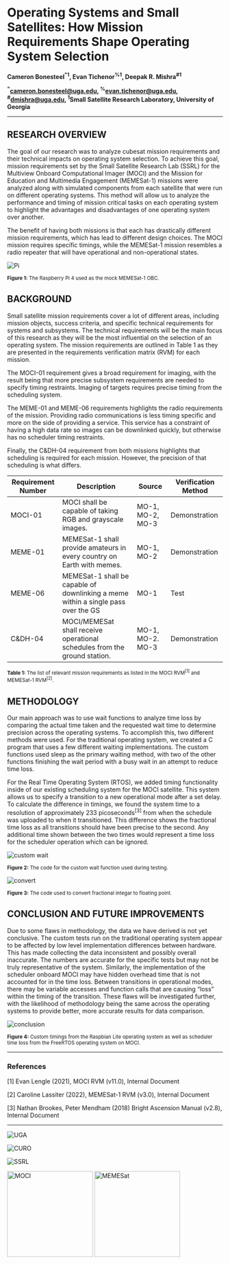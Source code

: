 # Operating Systems and Small Satellites: How Mission Requirements Shape Operating System Selection

**Cameron Bonesteel<sup>"1</sup>, Evan Tichenor<sup>%1</sup>, Deepak R. Mishra<sup>#1</sup>**

**<sup>"</sup>cameron.bonesteel@uga.edu, <sup>%</sup>evan.tichenor@uga.edu, <sup>#</sup>dmishra@uga.edu, <sup>1</sup>Small Satellite Research Laboratory, University of Georgia**

<hr>

## RESEARCH OVERVIEW
The goal of our research was to analyze cubesat mission requirements and their technical impacts on operating system selection. To achieve this goal, mission requirements set by the Small Satellite Research Lab (SSRL) for the Multiview Onboard Computational Imager (MOCI) and the Mission for Education and Multimedia Engagement (MEMESat-1) missions were analyzed along with simulated components from each satellite that were run on different operating systems. This method will allow us to analyze the performance and timing of mission critical tasks on each operating system to highlight the advantages and disadvantages of one operating system over another.

The benefit of having both missions is that each has drastically different mission requirements, which has lead to different design choices. The MOCI mission requires specific timings, while the MEMESat-1 mission resembles a radio repeater that will have operational and non-operational states.

![Pi](./.images/pi.jpeg)

<small>**Figure 1:** The Raspberry Pi 4 used as the mock MEMESat-1 OBC.</small>

## BACKGROUND
Small satellite mission requirements cover a lot of different areas, including mission objects, success criteria, and specific technical requirements for systems and subsystems. The technical requirements will be the main focus of this research as they will be the most influential on the selection of an operating system. The mission requirements are outlined in Table 1 as they are presented in the requirements verification matrix (RVM) for each mission.

The MOCI-01 requirement gives a broad requirement for imaging, with the result being that more precise subsystem requirements are needed to specify timing restraints. Imaging of targets requires precise timing from the scheduling system.

The MEME-01 and MEME-06  requirements highlights the radio requirements of the mission. Providing radio communications is less timing specific and more on the side of providing a service. This service has a constraint of having a high data rate so images can be downlinked quickly, but otherwise has no scheduler timing restraints.

Finally, the C&DH-04 requirement from both missions highlights that scheduling is required for each mission. However, the precision of that scheduling is what differs.

| Requirement Number | Description                                                                       | Source           | Verification Method |
|--------------------|-----------------------------------------------------------------------------------|------------------|---------------------|
| MOCI-01            | MOCI shall be capable of taking RGB and grayscale images.                         | MO-1, MO-2, MO-3 | Demonstration       |
| MEME-01            | MEMESat-1 shall provide amateurs in every country on Earth with memes.            | MO-1, MO-2       | Demonstration       |
| MEME-06            | MEMESat-1 shall be capable of downlinking a meme within a single pass over the GS | MO-1             | Test                |
| C&DH-04            | MOCI/MEMESat shall receive operational schedules from the ground station.         | MO-1, MO-2. MO-3 | Demonstration       |

<small>**Table 1:** The list of relevant mission requirements as listed in the MOCI RVM<sup>[1]</sup> and MEMESat-1 RVM<sup>[2]</sup>.</small>

## METHODOLOGY
Our main approach was to use wait functions to analyze time loss by comparing the actual time taken and the requested wait time to determine precision across the operating systems. To accomplish this, two different methods were used. For the traditional operating system, we created a C program that uses a few different waiting implementations. The custom functions used sleep as the primary waiting method, with two of the other functions finishing the wait period with a busy wait in an attempt to reduce time loss.

For the Real Time Operating System (RTOS), we added timing functionality inside of our existing scheduling system for the MOCI satellite. This system allows us to specify a transition to a new operational mode after a set delay. To calculate the difference in timings, we found the system time to a resolution of approximately 233 picoseconds<sup>[3]</sup> from when the schedule was uploaded to when it transitioned. This difference shows the fractional time loss as all transitions should have been precise to the second. Any additional time shown between the two times would represent a time loss for the scheduler operation which can be ignored.

![custom wait](./.images/custom_wait.png)

<small>**Figure 2:** The code for the custom wait function used during testing.</small>

![convert](./.images/convert.png)

<small>**Figure 3:** The code used to convert fractional integar to floating point.</small>

## CONCLUSION AND FUTURE IMPROVEMENTS
Due to some flaws in methodology, the data we have derived is not yet conclusive. The custom tests run on the traditional operating system appear to be affected by low level implementation differences between hardware. This has made collecting the data inconsistent and possibly overall inaccurate. The numbers are accurate for the specific tests but may not be truly representative of the system.
Similarly, the implementation of the scheduler onboard MOCI may have hidden overhead time that is not accounted for in the time loss. Between transitions in operational modes, there may be variable accesses and function calls that are causing “loss” within the timing of the transition. 
These flaws will be investigated further, with the likelihood of methodology being the same across the operating systems to provide better, more accurate results for data comparison. 

![conclusion](./.images/conclusion.png)

<small>**Figure 4:** Custom timings from the Raspbian Lite operating system as well as scheduler time loss from the FreeRTOS operating system on MOCI.</small>

<hr>

### References
[1] Evan Lengle (2021), MOCI RVM (v11.0), Internal Document

[2] Caroline Lassiter (2022), MEMESat-1 RVM (v3.0), Internal Document

[3] Nathan Brookes, Peter Mendham (2018) Bright Ascension Manual (v2.8), Internal Document

<hr>

![UGA](./.images/UGA.png)

![CURO](./.images/CURO.png)

![SSRL](./.images/SSRL.png)

<img src="./.images/MOCI_Patch_v2.png" alt="MOCI" width="200"/> <img src="./.images/MEMESAT-1.png" alt="MEMESat" width="200"/>

